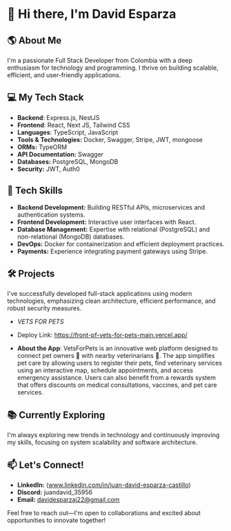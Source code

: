 # 👋 Hi there, I'm David Esparza

## 🌎 About Me
I'm a passionate Full Stack Developer from Colombia with a deep enthusiasm for technology and programming. I thrive on building scalable, efficient, and user-friendly applications.

## 💻 My Tech Stack
- **Backend**: Express.js, NestJS
- **Frontend**: React, Next JS, Tailwind CSS
- **Languages**: TypeScript, JavaScript
- **Tools & Technologies:** Docker, Swagger, Stripe, JWT, mongoose
- **ORMs:** TypeORM
- **API Documentation:** Swagger
- **Databases:** PostgreSQL, MongoDB
- **Security:** JWT, Auth0

## 🚀 Tech Skills
- **Backend Development:** Building RESTful APIs, microservices and authentication systems.
- **Frontend Development:** Interactive user interfaces with React.
- **Database Management:** Expertise with relational (PostgreSQL) and non-relational (MongoDB) databases.
- **DevOps:** Docker for containerization and efficient deployment practices.
- **Payments:** Experience integrating payment gateways using Stripe.

## 🛠️ Projects
I've successfully developed full-stack applications using modern technologies, emphasizing clean architecture, efficient performance, and robust security measures.

- *VETS FOR PETS*

- Deploy Link: https://front-pf-vets-for-pets-main.vercel.app/

- **About the App**: VetsForPets is an innovative web platform designed to connect pet owners 🐾 with nearby veterinarians 🏥. The app simplifies pet care by allowing users to register their pets, find veterinary services using an interactive map, schedule appointments, and access emergency assistance. Users can also benefit from a rewards system that offers discounts on medical consultations, vaccines, and pet care services.

## 📚 Currently Exploring
I'm always exploring new trends in technology and continuously improving my skills, focusing on system scalability and software architecture.


## 📫 Let's Connect!
- **LinkedIn:** (www.linkedin.com/in/juan-david-esparza-castillo)
- **Discord:** juandavid_35956
- **Email:** davidesparzaj22@gmail.com

Feel free to reach out—I'm open to collaborations and excited about opportunities to innovate together!

